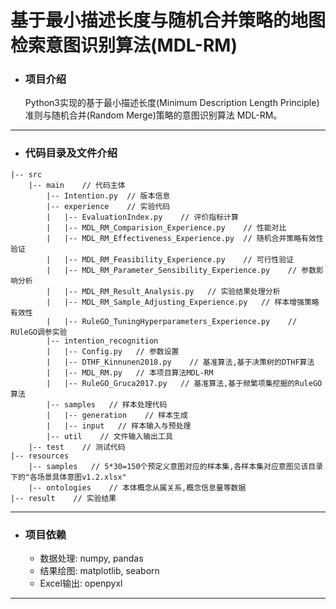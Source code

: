 # 基于最小描述长度与随机合并策略的地图检索意图识别算法(MDL-RM)

* ### 项目介绍
  Python3实现的基于最小描述长度(Minimum Description Length Principle)准则与随机合并(Random Merge)策略的意图识别算法
  MDL-RM。
----
* ### 代码目录及文件介绍
```
|-- src
    |-- main    // 代码主体
        |-- Intention.py  // 版本信息
        |-- experience    // 实验代码
        |   |-- EvaluationIndex.py    // 评价指标计算
        |   |-- MDL_RM_Comparision_Experience.py    // 性能对比
        |   |-- MDL_RM_Effectiveness_Experience.py  // 随机合并策略有效性验证
        |   |-- MDL_RM_Feasibility_Experience.py    // 可行性验证
        |   |-- MDL_RM_Parameter_Sensibility_Experience.py    // 参数影响分析
        |   |-- MDL_RM_Result_Analysis.py   // 实验结果处理分析
        |   |-- MDL_RM_Sample_Adjusting_Experience.py   // 样本增强策略有效性
        |   |-- RuleGO_TuningHyperparameters_Experience.py    // RUleGO调参实验
        |-- intention_recognition
        |   |-- Config.py   // 参数设置
        |   |-- DTHF_Kinnunen2018.py    // 基准算法,基于决策树的DTHF算法
        |   |-- MDL_RM.py   // 本项目算法MDL-RM
        |   |-- RuleGO_Gruca2017.py   // 基准算法,基于频繁项集挖掘的RuleGO算法
        |-- samples   // 样本处理代码
        |   |-- generation    // 样本生成
        |   |-- input   // 样本输入与预处理
        |-- util    // 文件输入输出工具   
    |-- test    // 测试代码
|-- resources
    |-- samples   // 5*30=150个预定义意图对应的样本集,各样本集对应意图见该目录下的"各场景具体意图v1.2.xlsx"
    |-- ontologies    // 本体概念从属关系,概念信息量等数据
|-- result    // 实验结果
```
----
* ### 项目依赖
  * 数据处理: numpy, pandas
  * 结果绘图: matplotlib, seaborn
  * Excel输出: openpyxl
----
